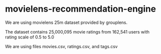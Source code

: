 # movielens-recommendation-engine

We are using movielens 25m dataset provided by grouplens. 

The dataset contains 25,000,095 movie ratings from 162,541 users with rating scale of 0.5 to 5.0 

We are using files movies.csv, ratings.csv, and tags.csv 


